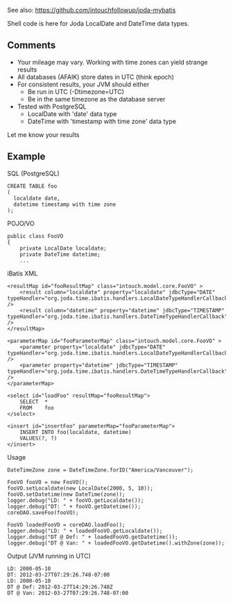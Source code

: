 See also: https://github.com/intouchfollowup/joda-mybatis

Shell code is here for Joda LocalDate and DateTime data types.  

## Comments

* Your mileage may vary. Working with time zones can yield strange results
* All databases (AFAIK) store dates in UTC (think epoch)
* For consistent results, your JVM should either
	* Be run in UTC (-Dtimezone=UTC)
	* Be in the same timezone as the database server
* Tested with PostgreSQL
	* LocalDate with 'date' data type
	* DateTime with 'timestamp with time zone' data type

Let me know your results

## Example

SQL (PostgreSQL)

	CREATE TABLE foo
	(
	  localdate date,
	  datetime timestamp with time zone
	);

POJO/VO

	public class FooVO
	{
		private LocalDate localdate;
		private DateTime datetime;
		...

iBatis XML

	<resultMap id="fooResultMap" class="intouch.model.core.FooVO" >
		<result column="localdate" property="localdate" jdbcType="DATE" typeHandler="org.joda.time.ibatis.handlers.LocalDateTypeHandlerCallback" />
		<result column="datetime" property="datetime" jdbcType="TIMESTAMP" typeHandler="org.joda.time.ibatis.handlers.DateTimeTypeHandlerCallback" />
	</resultMap>

	<parameterMap id="fooParameterMap" class="intouch.model.core.FooVO" >
		<parameter property="localdate" jdbcType="DATE" typeHandler="org.joda.time.ibatis.handlers.LocalDateTypeHandlerCallback" />
		<parameter property="datetime" jdbcType="TIMESTAMP" typeHandler="org.joda.time.ibatis.handlers.DateTimeTypeHandlerCallback" />
	</parameterMap>

	<select id="loadFoo" resultMap="fooResultMap">
		SELECT	*
		FROM	foo
	</select>

	<insert id="insertFoo" parameterMap="fooParameterMap">
		INSERT INTO foo(localdate, datetime)
		VALUES(?, ?)
	</insert>

Usage

	DateTimeZone zone = DateTimeZone.forID("America/Vancouver");

	FooVO fooVO = new FooVO();
	fooVO.setLocaldate(new LocalDate(2000, 5, 10));
	fooVO.setDatetime(new DateTime(zone));
	logger.debug("LD: " + fooVO.getLocaldate());
	logger.debug("DT: " + fooVO.getDatetime());
	coreDAO.saveFoo(fooVO);

	FooVO loadedFooVO = coreDAO.loadFoo();
	logger.debug("LD: " + loadedFooVO.getLocaldate());
	logger.debug("DT @ Def: " + loadedFooVO.getDatetime());
	logger.debug("DT @ Van: " + loadedFooVO.getDatetime().withZone(zone));

Output (JVM running in UTC)

	LD: 2000-05-10
	DT: 2012-03-27T07:29:26.748-07:00
	LD: 2000-05-10
	DT @ Def: 2012-03-27T14:29:26.748Z
	DT @ Van: 2012-03-27T07:29:26.748-07:00

